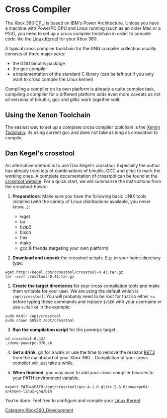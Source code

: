 # Cross Compiler

The Xbox 360 [CPU](../Xenon_(CPU)) is based on IBM's Power
Architecture. Unless you have a machine with PowerPC CPU and Linux
running (such as an older Mac or a PS3), you need to set up a cross
compiler toolchain in order to compile code like the [Linux Kernel](../Linux_Kernel)
for your Xbox 360.

A typical cross compiler toolchain for the GNU compiler collection
usually consists of three major parts:

- the GNU binutils package
- the gcc compiler
- a implementation of the standard C library (can be left out if you
  only want to cross compile the Linux kernel)

Compiling a compiler on its own platform is already a quite complex
task, compiling a compiler for a different platform adds even more
caveats as not all versions of binutils, gcc and glibc work together
well.

## Using the Xenon Toolchain

The easiest way to set up a complete cross compiler toolchain is the [Xenon Toolchain](../Xenon_Toolchain).
Its using current gcc and does not take as long as crossotool to compile.


## Dan Kegel's crosstool

An alternative method is to use Dan Kegel's crosstool. Especially the author
has already tried lots of combinations of binutils, GCC and glibc to mark the working
ones. A complete documentation of crosstool can be found at the
[crosstool website](http://kegel.com/crosstool/). For a quick start, we
will summarize the instructions from the crosstool-howto:

1. **Preparations**: Make sure you have the following basic UNIX tools
   installed (with the variety of Linux distributions available, you never
   know...):
     - wget
     - tar
     - bzip2
     - bison
     - flex
     - make
     - gcc & friends (targeting your own platform)

1. **Download and unpack** the crosstool scripts. E.g. in your home
directory type:

```
wget http://kegel.com/crosstool/crosstool-0.43.tar.gz
tar -xzvf crosstool-0.43.tar.gz
```

1. **Create the target directories** for your cross compilation tools
and make them writable for your user. We are using the default which is
`/opt/crosstool`. You will probably need to be root for that so either
`su` before typing these commands and replace `$USER` with your username
or use `sudo` like in the example:

```
sudo mkdir /opt/crosstool
sudo chown $USER /opt/crosstool
```

3. **Run the compilation script** for the powerpc target.

```
cd crosstool-0.43/
./demo-powerpc-970.sh
```

4. **Get a drink**, go for a walk or use the time to remove the resistor [R6T3](../R6T3)
from the mainboard of your Xbox 360... Compilation of your cross compiler will just take a while.

5. **When finished**, you may want to add your cross compiler binaries to your PATH environment
variable.

```
export PATH=$PATH:/opt/crosstool/gcc-4.1.0-glibc-2.3.6/powerpc64-unknown-linux-gnu/bin
```

You're done. Feel free to configure and compile your [Linux Kernel](../Linux_Kernel).

[Category:Xbox360_Development](../Category_Xbox360_Development)

